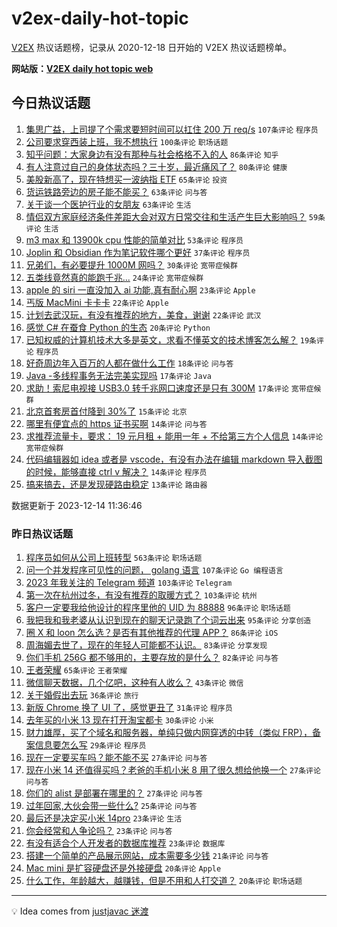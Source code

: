 # v2ex-daily-hot-topic

[V2EX](https://www.v2ex.com/) 热议话题榜，记录从 2020-12-18 日开始的 V2EX 热议话题榜单。

**网站版：[V2EX daily hot topic web](https://boojack.github.io/v2ex-daily-hot-topic-web/)**

## 今日热议话题

<!-- TODAY BEGIN -->

1. [集思广益，上司提了个需求要短时间可以扛住 200 万 req/s](https://www.v2ex.com/t/1000267) `107条评论` `程序员`
1. [公司要求穿西装上班，我不想执行](https://www.v2ex.com/t/1000226) `100条评论` `职场话题`
1. [知乎问题：大家身边有没有那种与社会格格不入的人](https://www.v2ex.com/t/1000214) `86条评论` `知乎`
1. [有人注意过自己的身体状态吗？三十岁，最近痛风了？](https://www.v2ex.com/t/1000334) `80条评论` `健康`
1. [美股新高了，现在特想买一波纳指 ETF](https://www.v2ex.com/t/1000218) `65条评论` `投资`
1. [货运铁路旁边的房子能不能买？](https://www.v2ex.com/t/1000212) `63条评论` `问与答`
1. [关于谈一个医护行业的女朋友](https://www.v2ex.com/t/1000349) `63条评论` `生活`
1. [情侣双方家庭经济条件差距大会对双方日常交往和生活产生巨大影响吗？](https://www.v2ex.com/t/1000225) `59条评论` `生活`
1. [m3 max 和 13900k cpu 性能的简单对比](https://www.v2ex.com/t/1000236) `53条评论` `程序员`
1. [Joplin 和 Obsidian 作为笔记软件哪个更好](https://www.v2ex.com/t/1000378) `37条评论` `程序员`
1. [兄弟们，有必要提升 1000M 网吗？](https://www.v2ex.com/t/1000415) `30条评论` `宽带症候群`
1. [五类线竟然真的能跑千兆...](https://www.v2ex.com/t/1000222) `24条评论` `宽带症候群`
1. [apple 的 siri 一直没加入 ai 功能,真有耐心啊](https://www.v2ex.com/t/1000397) `23条评论` `Apple`
1. [丐版 MacMini 卡卡卡](https://www.v2ex.com/t/1000261) `22条评论` `Apple`
1. [计划去武汉玩，有没有推荐的地方，美食，谢谢](https://www.v2ex.com/t/1000235) `22条评论` `武汉`
1. [感觉 C# 在蚕食 Python 的生态](https://www.v2ex.com/t/1000331) `20条评论` `Python`
1. [已知权威的计算机技术大多是英文，求看不懂英文的技术博客怎么解？](https://www.v2ex.com/t/1000292) `19条评论` `程序员`
1. [好奇周边年入百万的人都在做什么工作](https://www.v2ex.com/t/1000336) `18条评论` `问与答`
1. [Java -多线程事务无法完美实现吗](https://www.v2ex.com/t/1000408) `17条评论` `Java`
1. [求助！索尼电视接 USB3.0 转千兆网口速度还是只有 300M](https://www.v2ex.com/t/1000282) `17条评论` `宽带症候群`
1. [北京首套房首付降到 30%了](https://www.v2ex.com/t/1000414) `15条评论` `北京`
1. [哪里有便宜点的 https 证书买啊](https://www.v2ex.com/t/1000409) `14条评论` `问与答`
1. [求推荐流量卡，要求： 19 元月租 + 能用一年 + 不给第三方个人信息](https://www.v2ex.com/t/1000368) `14条评论` `宽带症候群`
1. [代码编辑器如 idea 或者是 vscode，有没有办法在编辑 markdown 导入截图的时候，能够直接 ctrl v 解决？](https://www.v2ex.com/t/1000264) `14条评论` `程序员`
1. [搞来搞去，还是发现硬路由稳定](https://www.v2ex.com/t/1000324) `13条评论` `路由器`

数据更新于 2023-12-14 11:36:46

<!-- TODAY END -->

### 昨日热议话题

<!-- YESTERDAY BEGIN -->

1. [程序员如何从公司上班转型](https://www.v2ex.com/t/1000000) `563条评论` `职场话题`
1. [问一个并发程序可见性的问题， golang 语言](https://www.v2ex.com/t/999936) `107条评论` `Go 编程语言`
1. [2023 年我关注的 Telegram 频道](https://www.v2ex.com/t/999882) `103条评论` `Telegram`
1. [第一次在杭州过冬，有没有推荐的取暖方式？](https://www.v2ex.com/t/999921) `103条评论` `杭州`
1. [客户一定要我给他设计的程序里他的 UID 为 88888](https://www.v2ex.com/t/999917) `96条评论` `职场话题`
1. [我把我和我老婆从认识到现在的聊天记录跑了个词云出来](https://www.v2ex.com/t/999939) `95条评论` `分享创造`
1. [圈 X 和 loon 怎么选？是否有其他推荐的代理 APP？](https://www.v2ex.com/t/999913) `86条评论` `iOS`
1. [周海媚去世了，现在的年轻人可能都不认识。](https://www.v2ex.com/t/999973) `83条评论` `分享发现`
1. [你们手机 256G 都不够用的，主要存放的是什么？](https://www.v2ex.com/t/999925) `82条评论` `问与答`
1. [王者荣耀](https://www.v2ex.com/t/999947) `65条评论` `王者荣耀`
1. [微信聊天数据，几个亿吧，这种有人收么？](https://www.v2ex.com/t/1000063) `43条评论` `微信`
1. [关于婚假出去玩](https://www.v2ex.com/t/1000028) `36条评论` `旅行`
1. [新版 Chrome 换了 UI 了，感觉更丑了](https://www.v2ex.com/t/1000131) `31条评论` `程序员`
1. [去年买的小米 13 现在打开淘宝都卡](https://www.v2ex.com/t/1000095) `30条评论` `小米`
1. [财力雄厚，买了个域名和服务器，单纯只做内网穿透的中转（类似 FRP），备案信息要怎么写](https://www.v2ex.com/t/1000054) `29条评论` `程序员`
1. [现在一定要买车吗？能不能不买](https://www.v2ex.com/t/1000085) `27条评论` `问与答`
1. [现在小米 14 还值得买吗？老爸的手机小米 8 用了很久想给他换一个](https://www.v2ex.com/t/999969) `27条评论` `问与答`
1. [你们的 alist 是部署在哪里的？](https://www.v2ex.com/t/999878) `27条评论` `问与答`
1. [过年回家,大伙会带一些什么?](https://www.v2ex.com/t/999890) `25条评论` `问与答`
1. [最后还是决定买小米 14pro](https://www.v2ex.com/t/1000026) `23条评论` `生活`
1. [你会经常和人争论吗？](https://www.v2ex.com/t/999966) `23条评论` `问与答`
1. [有没有适合个人开发者的数据库推荐](https://www.v2ex.com/t/999887) `23条评论` `数据库`
1. [搭建一个简单的产品展示网站，成本需要多少钱](https://www.v2ex.com/t/1000114) `21条评论` `问与答`
1. [Mac mini 是扩容硬盘还是外接硬盘](https://www.v2ex.com/t/1000177) `20条评论` `Apple`
1. [什么工作，年龄越大，越赚钱，但是不用和人打交道？](https://www.v2ex.com/t/1000075) `20条评论` `职场话题`

<!-- YESTERDAY END -->

---

💡 Idea comes from [justjavac 迷渡](https://github.com/justjavac/)
